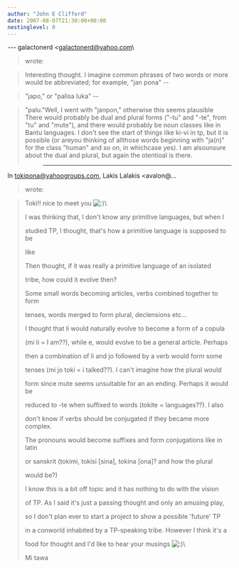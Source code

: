 ```yaml
---
author: "John E Clifford"
date: 2007-08-07T21:30:00+00:00
nestinglevel: 0
---
```

\---
 galactonerd <[galactonerd@yahoo.com](mailto://galactonerd@yahoo.com)\
> wrote:

> Interesting thought. I imagine common phrases of two words or more
> would be abbreviated; for example, "jan pona" --

> "japo," or "palisa
> luka" --

> "palu."Well, I went with "janpon," otherwise this seems plausible
> There would probably be dual and plural forms ("-tu" and "-te",
> from "tu" and "mute"), and there would probably be noun classes like
> in Bantu languages. I don't see the start of things like ki-vi in tp, but it is possible (or areyou thinking of allthose words beginning with "ja(n)" for the class "human" and so on, in whichcase yes). I am alsounsure about the dual and plural, but again the otentioal is there.
>> ---
 In [tokipona@yahoogroups.com](mailto://tokipona@yahoogroups.com), Lakis Lalakis <avalon@...
> wrote:

> 
>> 
> Toki!! nice to meet you ![:)](images/smilies/icon_e_smile.gif "Smile")\
> 
>> 
> I was thinking that, I don't know any primitive languages, but when
> I
> 
> studied TP, I thought, that's how a primitive language is supposed
> to be
> 
> like
> 
>> 
> Then thought, if it was really a primitive language of an isolated
> 
> tribe, how could it evolve then?
> 
>> 
> Some small words becoming articles, verbs combined together to form
> 
> tenses, words merged to form plural, declensions etc...
> 
>> 
> I thought that li would naturally evolve to become a form of a
> copula
> 
> (mi li = I am??), while e, would evolve to be a general article.
> Perhaps
> 
> then a combination of li and jo followed by a verb would form some
> 
> tenses (mi jo toki = i talked??). I can't imagine how the plural
> would
> 
> form since mute seems unsuitable for an an ending. Perhaps it would
> be
> 
> reduced to -te when suffixed to words (tokite = languages??). I
> also
> 
> don't know if verbs should be conjugated if they became more
> complex.
> 
> The pronouns would become suffixes and form conjugations like in
> latin
> 
> or sanskrit (tokimi, tokisi \[sina\], tokina \[ona\]? and how the
> plural
> 
> would be?)
> 
>> 
> I know this is a bit off topic and it has nothing to do with the
> vision
> 
> of TP. As I said it's just a passing thought and only an amusing
> play,
> 
> so I don't plan ever to start a project to show a possible 'future'
> TP
> 
> in a conworld inhabited by a TP-speaking tribe. However I think
> it's a
> 
> food for thought and I'd like to hear your musings ![:)](images/smilies/icon_e_smile.gif "Smile")\
> 
>> 
> Mi tawa
> 
>>>>